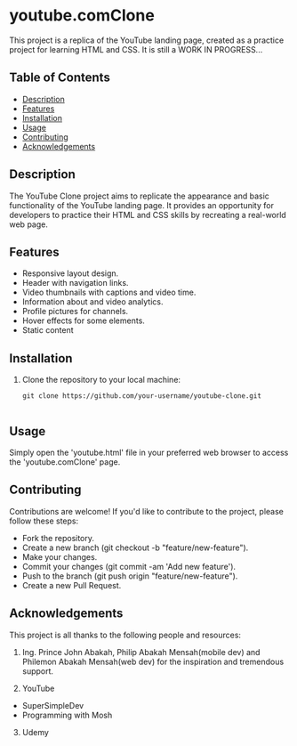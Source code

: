 # youtube.comClone 

This project is a replica of the YouTube landing page, created as a practice project for learning HTML and CSS. It is still a WORK IN PROGRESS...


## Table of Contents 

- [Description](#description)
- [Features](#features)
- [Installation](#installation)
- [Usage](#usage)
- [Contributing](#contributing)
- [Acknowledgements](#acknowledgements)


## Description

The YouTube Clone project aims to replicate the appearance and basic functionality of the YouTube landing page. It provides an opportunity for developers to practice their HTML and CSS skills by recreating a real-world web page.


## Features

- Responsive layout design.
- Header with navigation links.
- Video thumbnails with captions and video time.
- Information about and video analytics.
- Profile pictures for channels.
- Hover effects for some elements.
- Static content


## Installation

  1. Clone the repository to your local machine:
     ```bash/cmd/powershell
     git clone https://github.com/your-username/youtube-clone.git


## Usage

Simply open the 'youtube.html' file in your preferred web browser to access the 'youtube.comClone' page. 

## Contributing

Contributions are welcome! If you'd like to contribute to the project, please follow these steps:

- Fork the repository.
- Create a new branch (git checkout -b "feature/new-feature").
- Make your changes.
- Commit your changes (git commit -am 'Add new feature').
- Push to the branch (git push origin "feature/new-feature").
- Create a new Pull Request.

## Acknowledgements

This project is all thanks to the following people and resources:
 1. Ing. Prince John Abakah, Philip Abakah Mensah(mobile dev) and Philemon Abakah Mensah(web dev) for the inspiration and tremendous support.
 
 2. YouTube
  -  SuperSimpleDev
  - Programming with Mosh

 3. Udemy 
